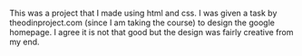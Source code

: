 
This was a project that I made using html and css.
I was given a task by theodinproject.com (since I am taking the course) to design the google homepage.
I agree it is not that good but the design was fairly creative from my end.
